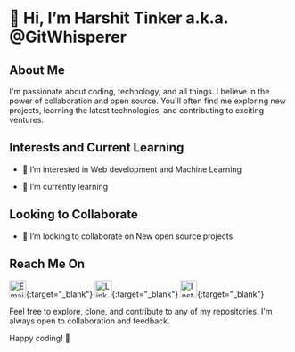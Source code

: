 

# 👋 Hi, I’m Harshit Tinker a.k.a. @GitWhisperer

## About Me

I'm passionate about coding, technology, and all things. I believe in the power of collaboration and open source. You'll often find me exploring new projects, learning the latest technologies, and contributing to exciting ventures.

## Interests and Current Learning

- 👀 I’m interested in Web development and Machine Learning

- 🌱 I’m currently learning 

## Looking to Collaborate

- 💞️ I’m looking to collaborate on New open source projects

## Reach Me On



[<img src="https://p1.hiclipart.com/preview/414/1006/454/black-n-white-mail-envelope-icon-png-clipart.jpg" alt="Email" width="30">](mailto:harshittinker1979@gmail.com){:target="_blank"}
[<img src="https://pngimg.com/uploads/linkedIn/linkedIn_PNG26.png" alt="LinkedIn" width="30">](https://www.linkedin.com/in/harshit-tinker-52b04b299/){:target="_blank"}
[<img src="https://image.similarpng.com/very-thumbnail/2020/06/Instagram-logo-transparent-PNG.png" alt="Instagram" width="30">](https://www.instagram.com/tinker_harshit/){:target="_blank"}



Feel free to explore, clone, and contribute to any of my repositories. I'm always open to collaboration and feedback.

Happy coding! 🚀


<!---
GitWhisperer/GitWhisperer is a ✨ special ✨ repository because its `README.md` (this file) appears on your GitHub profile.
You can click the Preview link to take a look at your changes.
--->
